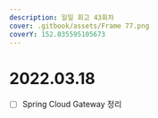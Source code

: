 ```yaml
---
description: 일일 회고 43회차
cover: .gitbook/assets/Frame 77.png
coverY: 152.035595105673
---
```


# 2022.03.18

* [ ] Spring Cloud Gateway 정리
